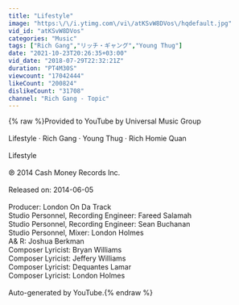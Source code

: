 ```yaml
---
title: "Lifestyle"
image: "https:\/\/i.ytimg.com\/vi\/atKSvW8DVos\/hqdefault.jpg"
vid_id: "atKSvW8DVos"
categories: "Music"
tags: ["Rich Gang","リッチ・ギャング","Young Thug"]
date: "2021-10-23T20:26:35+03:00"
vid_date: "2018-07-29T22:32:21Z"
duration: "PT4M30S"
viewcount: "17042444"
likeCount: "200824"
dislikeCount: "31708"
channel: "Rich Gang - Topic"
---
```

{% raw %}Provided to YouTube by Universal Music Group<br /><br />Lifestyle · Rich Gang · Young Thug · Rich Homie Quan<br /><br />Lifestyle<br /><br />℗ 2014 Cash Money Records Inc.<br /><br />Released on: 2014-06-05<br /><br />Producer: London On Da Track<br />Studio  Personnel, Recording  Engineer: Fareed Salamah<br />Studio  Personnel, Recording  Engineer: Sean Buchanan<br />Studio  Personnel, Mixer: London Holmes<br />A&amp; R: Joshua Berkman<br />Composer  Lyricist: Bryan Williams<br />Composer  Lyricist: Jeffery Williams<br />Composer  Lyricist: Dequantes Lamar<br />Composer  Lyricist: London Holmes<br /><br />Auto-generated by YouTube.{% endraw %}
